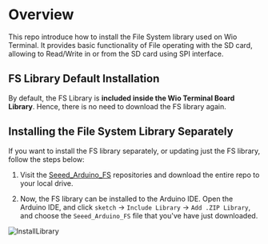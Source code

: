 # Overview

This repo introduce how to install the File System library used on Wio Terminal. It provides basic functionality of File operating with the SD card, allowing to Read/Write in or from the SD card using SPI interface.

## FS Library Default Installation

By default, the FS Library is **included inside the Wio Terminal Board Library**. Hence, there is no need to download the FS library again.

## Installing the File System Library Separately

If you want to install the FS library separately, or updating just the FS library, follow the steps below:

1. Visit the [Seeed_Arduino_FS](https://github.com/Seeed-Studio/Seeed_Arduino_FS/tree/beta) repositories and download the entire repo to your local drive.

2. Now, the FS library can be installed to the Arduino IDE. Open the Arduino IDE, and click `sketch` -> `Include Library` -> `Add .ZIP Library`, and choose the `Seeed_Arduino_FS` file that you've have just downloaded.

![InstallLibrary](https://files.seeedstudio.com/wiki/Wio-Terminal/img/Xnip2019-11-21_15-50-13.jpg)
